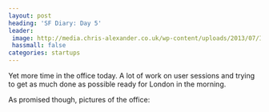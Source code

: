 ```yaml
---
layout: post
heading: 'SF Diary: Day 5'
leader:
 image: http://media.chris-alexander.co.uk/wp-content/uploads/2013/07/IMG_20130725_194255.jpg
 hassmall: false
categories: startups
---
```


Yet more time in the office today. A lot of work on user sessions and trying to get as much done as possible ready for London in the morning.

As promised though, pictures of the office:

<!-- Replace missing image from http://media.chris-alexander.co.uk/wp-content/uploads/2013/07/IMG_20130725_194308.jpg -->

<!-- Replace missing image from http://media.chris-alexander.co.uk/wp-content/uploads/2013/07/IMG_20130725_194323.jpg -->

<!-- Replace missing image from http://media.chris-alexander.co.uk/wp-content/uploads/2013/07/IMG_20130725_194348.jpg -->

<!-- Replace missing image from http://media.chris-alexander.co.uk/wp-content/uploads/2013/07/IMG_20130725_194358.jpg -->

<!-- Replace missing image from http://media.chris-alexander.co.uk/wp-content/uploads/2013/07/IMG_20130725_194443.jpg -->

 

 

 

 

 
